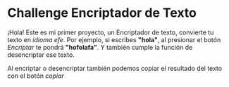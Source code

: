 # Challenge Encriptador de Texto

¡Hola! 
Este es mi primer proyecto, un Encriptador de texto, convierte tu texto en *idioma efe*.
Por ejemplo, si escribes **"hola"**, al presionar el botón *Encriptar* te pondrá **"hofolafa"**.
Y también cumple la función de desencriptar ese texto.

Al encriptar o desencriptar también podemos copiar el resultado del texto con el botón *copiar*